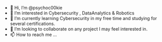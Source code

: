 - 👋 Hi, I’m @psychoc00kie
- 👀 I’m interested in Cybersecurity , DataAnalytics & Robotics
- 🌱 I’m currently learning Cybersecurity in my free time and studying for several certifications.
- 💞️ I’m looking to collaborate on any project I may feel interested in.
- 📫 How to reach me ...

<!---
psychoc00kie/psychoc00kie is a ✨ special ✨ repository because its `README.md` (this file) appears on your GitHub profile.
You can click the Preview link to take a look at your changes.
--->
